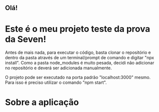 ## Olá!

# Este é o meu projeto teste da prova da Seven!

Antes de mais nada, para executar o código, basta clonar o repositório e dentro da pasta através de um terminal/prompt de comando e digitar "npx install". Como a pasta node_modules é muito pesada, decidi não adicionar no repositório e deverá ser adicionada manualmente.

O projeto pode ser executado na porta padrão "localhost:3000" mesmo. Para isso é preciso utilizar o comando "npm start".

# Sobre a aplicação
